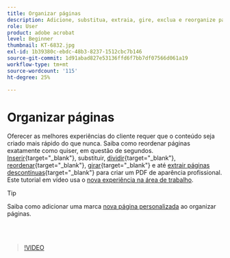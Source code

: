 ```yaml
---
title: Organizar páginas
description: Adicione, substitua, extraia, gire, exclua e reorganize páginas em seu PDF
role: User
product: adobe acrobat
level: Beginner
thumbnail: KT-6832.jpg
exl-id: 1b39380c-ebdc-48b3-8237-1512cbc7b146
source-git-commit: 1d91abad827e53136ffd6f7bb7df07566d061a19
workflow-type: tm+mt
source-wordcount: '115'
ht-degree: 25%

---
```


# Organizar páginas

Oferecer as melhores experiências do cliente requer que o conteúdo seja criado mais rápido do que nunca. Saiba como reordenar páginas exatamente como quiser, em questão de segundos. [Inserir](https://www.adobe.com/br/acrobat/online/add-pages-to-pdf.html){target=&quot;_blank&quot;}, substituir, [dividir](https://www.adobe.com/br/acrobat/online/split-pdf.html){target=&quot;_blank&quot;}, [reordenar](https://www.adobe.com/br/acrobat/online/rearrange-pdf.html){target=&quot;_blank&quot;}, [girar](https://www.adobe.com/br/acrobat/online/rotate-pdf.html){target=&quot;_blank&quot;} e até [extrair páginas descontínuas](https://www.adobe.com/br/acrobat/online/extract-pdf-pages.html){target=&quot;_blank&quot;} para criar um PDF de aparência profissional. Este tutorial em vídeo usa o [nova experiência na área de trabalho](new-workspace.md).

>[!TIP]
>
>Saiba como adicionar uma marca [nova página personalizada](add-custom-page.md) ao organizar páginas.

<br> 

>[!VIDEO](https://video.tv.adobe.com/v/3409022?hidetitle=true)